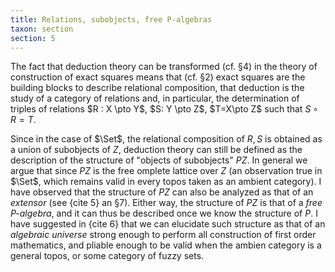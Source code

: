 ```yaml
---
title: Relations, subobjects, free P-algebras
taxon: section
section: 5
---
```


The fact that deduction theory can be transformed (cf. §4) in the theory of construction of exact squares means that (cf. §2) exact squares are the building blocks to describe relational composition, that deduction is the study of a category of relations and, in particular, the determination of triples of relations $R : X \pto Y$, $S: Y \pto Z$, $T=X\pto Z$ such that $S\circ R=T$.

Since in the case of $\Set$, the relational composition of $R,S$ is obtained as a union of subobjects of $Z$, deduction theory can still be defined as the description of the structure of "objects of subobjects" $PZ$. In general we argue that since $PZ$ is the free omplete lattice over $Z$ (an observation true in $\Set$, which remains valid in every topos taken as an ambient category). I have observed that the structure of $PZ$ can also be analyzed as that of an *extensor* (see {cite 5} an §7). Either way, the structure of $PZ$ is that of a *free $P$-algebra*, and it can thus be described once we know the structure of $P$. I have suggested in {cite 6} that we can elucidate such structure as that of an *algebraic universe* strong enough to perform all construction of first order mathematics, and pliable enough to be valid when the ambien category is a general topos, or some category of fuzzy sets.